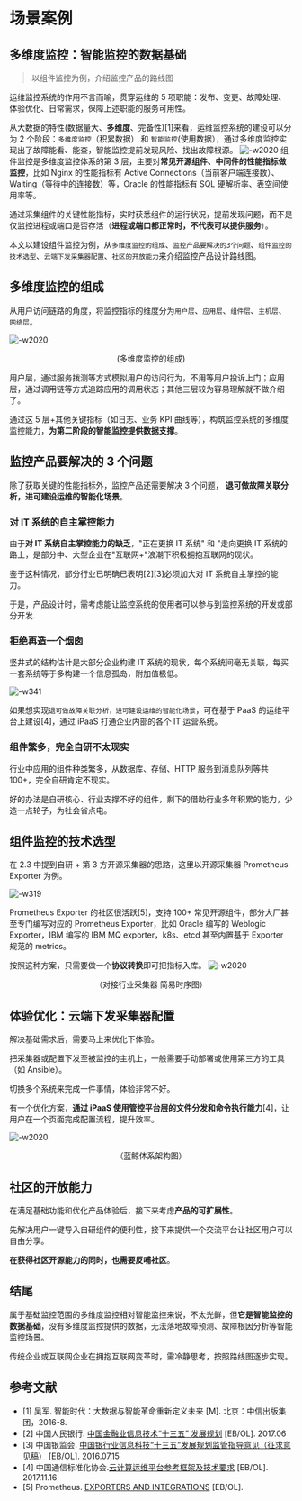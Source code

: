 # 场景案例

## 多维度监控：智能监控的数据基础
> 以组件监控为例，介绍监控产品的路线图

运维监控系统的作用不言而喻，贯穿运维的 5 项职能：发布、变更、故障处理、体验优化、日常需求，保障上述职能的服务可用性。

从大数据的特性(数据量大、**多维度**、完备性)[1]来看，运维监控系统的建设可以分为 2 个阶段：`多维度监控`（积累数据） 和  `智能监控`(使用数据），通过多维度监控实现出了故障能看、能查，智能监控提前发现风险、找出故障根源。
![-w2020](../assets/15266266168983.jpg)
组件监控是多维度监控体系的第 3 层，主要对**常见开源组件、中间件的性能指标做监控**，比如 Nginx 的性能指标有 Active Connections（当前客户端连接数）、Waiting（等待中的连接数）等，Oracle 的性能指标有 SQL 硬解析率、表空间使用率等。

通过采集组件的关键性能指标，实时获悉组件的运行状况，提前发现问题，而不是仅监控进程或端口是否存活（**进程或端口都正常时，不代表可以提供服务**）。

本文以建设组件监控为例，从`多维度监控的组成`、`监控产品要解决的3个问题`、`组件监控的技术选型`、`云端下发采集器配置`、`社区的开放能力`来介绍监控产品设计路线图。

## 多维度监控的组成

从用户访问链路的角度，将监控指标的维度分为`用户层`、`应用层`、`组件层`、`主机层`、`网络层`。

![-w2020](../assets/15266173173475.jpg)
<center>(多维度监控的组成)</center>

用户层，通过服务拨测等方式模拟用户的访问行为，不用等用户投诉上门；应用层，通过调用链等方式追踪应用的调用状态；其他三层较为容易理解就不做介绍了。

通过这 5 层+其他关键指标（如日志、业务 KPI 曲线等），构筑监控系统的多维度监控能力，**为第二阶段的智能监控提供数据支撑**。

## 监控产品要解决的 3 个问题

除了获取关键的性能指标外，监控产品还需要解决 3 个问题， **退可做故障关联分析，进可建设运维的智能化场景**。

### 对 IT 系统的自主掌控能力

由于**对 IT 系统自主掌控能力的缺乏**，"正在更换 IT 系统" 和 "走向更换 IT 系统的路上，是部分中、大型企业在"互联网+"浪潮下积极拥抱互联网的现状。

鉴于这种情况，部分行业已明确已表明[2][3]必须加大对 IT 系统自主掌控的能力。

于是，产品设计时，需考虑能让监控系统的使用者可以参与到监控系统的开发或部分开发.

### 拒绝再造一个烟囱

竖井式的结构估计是大部分企业构建 IT 系统的现状，每个系统间毫无关联，每买一套系统等于多构建一个信息孤岛，附加值极低。

![-w341](../assets/15266041494558.jpg)

如果想实现`退可做故障关联分析，进可建设运维的智能化场景`，可在基于 PaaS 的运维平台上建设[4]，通过 iPaaS 打通企业内部的各个 IT 运营系统。

### 组件繁多，完全自研不太现实

行业中应用的组件种类繁多，从数据库、存储、HTTP 服务到消息队列等共 100+，完全自研肯定不现实。

好的办法是自研核心、行业支撑不好的组件，剩下的借助行业多年积累的能力，少造一点轮子，为社会省点电。

## 组件监控的技术选型

在 2.3 中提到自研 + 第 3 方开源采集器的思路，这里以开源采集器 Prometheus Exporter 为例。

![-w319](../assets/15266156093948.jpg)

Prometheus Exporter 的社区很活跃[5]，支持 100+ 常见开源组件，部分大厂甚至专门编写对应的 Prometheus Exporter，比如 Oracle 编写的 Weblogic Exporter，IBM 编写的 IBM MQ exporter，k8s、etcd 甚至内置基于 Exporter 规范的 metrics。

按照这种方案，只需要做一个**协议转换**即可把指标入库。
![-w2020](../assets/15266143922560.jpg)
<center>（对接行业采集器 简易时序图）</center>

## 体验优化：云端下发采集器配置

解决基础需求后，需要马上来优化下体验。

把采集器或配置下发至被监控的主机上，一般需要手动部署或使用第三方的工具（如 Ansible）。

切换多个系统来完成一件事情，体验非常不好。

有一个优化方案，**通过 iPaaS 使用管控平台层的文件分发和命令执行能力**[4]，让用户在一个页面完成配置流程，提升效率。

![-w2020](../assets/15265483425665.jpg)
<center>（蓝鲸体系架构图）</center>

## 社区的开放能力

在满足基础功能和优化产品体验后，接下来考虑**产品的可扩展性**。

先解决用户一键导入自研组件的便利性，接下来提供一个交流平台让社区用户可以自由分享。

**在获得社区开源能力的同时，也需要反哺社区**。

## 结尾

属于基础监控范围的多维度监控相对智能监控来说，不太光鲜，但**它是智能监控的数据基础**，没有多维度监控提供的数据，无法落地故障预测、故障根因分析等智能监控场景。

传统企业或互联网企业在拥抱互联网变革时，需冷静思考，按照路线图逐步实现。

## 参考文献
- [1] 吴军. 智能时代：大数据与智能革命重新定义未来 [M]. 北京：中信出版集团，2016-8.
- [2] 中国人民银行. [中国金融业信息技术“十三五” 发展规划](http://images.mofcom.gov.cn/coi/201706/20170629110047159.pdf)  [EB/OL]. 2017.06
- [3] 中国银监会. [中国银行业信息科技“十三五”发展规划监管指导意见（征求意见稿）](http://www.cbrc.gov.cn/chinese/home/docView/1940BD4B2D7740CC90F4FE4C6B3CD316.html) [EB/OL]. 2016.07.15
- [4] 中国通信标准化协会.[云计算运维平台参考框架及技术要求](http://v2.opensourcecloud.cn/article/2) [EB/OL]. 2017.11.16
- [5] Prometheus. [EXPORTERS AND INTEGRATIONS](https://prometheus.io/docs/instrumenting/exporters/) [EB/OL].
